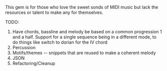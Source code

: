 This gem is for those who love the sweet sonds of MIDI music but lack the resources or talent to make any for themselves.

TODO:
1. Have chords, bassline and melody be based on a common progression
1 and a half. Support for a single sequence being in a different mode, to do things like
switch to dorian for the IV chord
2. Percussion
3. Motifs/themes -- snippets that are reused to make a coherent melody
4. JSON
5. Refactoring/Cleanup